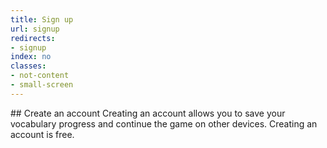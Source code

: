 ```yaml
---
title: Sign up
url: signup
redirects:
- signup
index: no
classes:
- not-content
- small-screen
---
```


<SignupSteps/>
## Create an account
Creating an account allows you to save your vocabulary progress and continue the game on other devices. Creating an account is free.

<Login type="signup"/>
